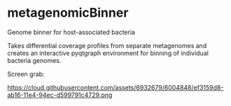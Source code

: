 # metagenomicBinner
Genome binner for host-associated bacteria

Takes differential coverage profiles from separate metagenomes and creates an interactive pyqtgraph environment for binning of individual bacteria genomes.

Screen grab:

https://cloud.githubusercontent.com/assets/6932679/6004848/ef3159d8-ab16-11e4-94ec-d599791c4729.png
